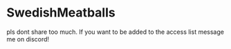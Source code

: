 # SwedishMeatballs
pls dont share too much.
If you want to be added to the access list message me on discord!
